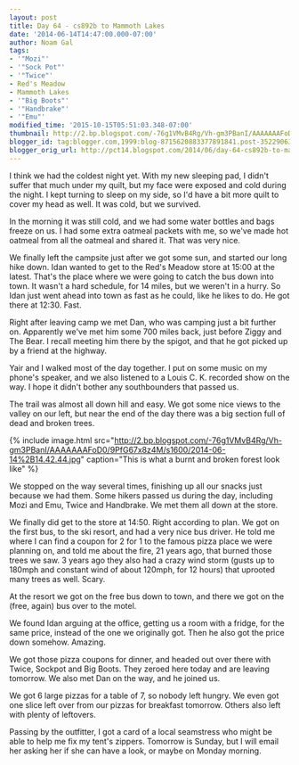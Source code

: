 ```yaml
---
layout: post
title: Day 64 - cs892b to Mammoth Lakes
date: '2014-06-14T14:47:00.000-07:00'
author: Noam Gal
tags:
- '"Mozi"'
- '"Sock Pot"'
- '"Twice"'
- Red's Meadow
- Mammoth Lakes
- '"Big Boots"'
- '"Handbrake"'
- '"Emu"'
modified_time: '2015-10-15T05:51:03.348-07:00'
thumbnail: http://2.bp.blogspot.com/-76g1VMvB4Rg/Vh-gm3PBanI/AAAAAAAFoD0/9PfG67x8z4M/s72-c/2014-06-14%2B14.42.44.jpg
blogger_id: tag:blogger.com,1999:blog-8715620883377891841.post-3522906336986235972
blogger_orig_url: http://pct14.blogspot.com/2014/06/day-64-cs892b-to-mammoth-lakes.html
---
```


I think we had the coldest night yet. With my new sleeping pad, I didn't suffer that much under my quilt, but my face were exposed and cold during the night. I kept turning to sleep on my side, so I'd have a bit more quilt to cover my head as well. It was cold, but we survived.

In the morning it was still cold, and we had some water bottles and bags freeze on us. I had some extra oatmeal packets with me, so we've made hot oatmeal from all the oatmeal and shared it. That was very nice.

We finally left the campsite just after we got some sun, and started our long hike down. Idan wanted to get to the Red's Meadow store at 15:00 at the latest. That's the place where we were going to catch the bus down into town. It wasn't a hard schedule, for 14 miles, but we weren't in a hurry. So Idan just went ahead into town as fast as he could, like he likes to do. He got there at 12:30. Fast.

Right after leaving camp we met Dan, who was camping just a bit further on. Apparently we've met him some 700 miles back, just before Ziggy and The Bear. I recall meeting him there by the spigot, and that he got picked up by a friend at the highway.

Yair and I walked most of the day together. I put on some music on my phone's speaker, and we also listened to a Louis C. K. recorded show on the way. I hope it didn't bother any southbounders that passed us.

The trail was almost all down hill and easy. We got some nice views to the valley on our left, but near the end of the day there was a big section full of dead and broken trees.

{% include image.html src="http://2.bp.blogspot.com/-76g1VMvB4Rg/Vh-gm3PBanI/AAAAAAAFoD0/9PfG67x8z4M/s1600/2014-06-14%2B14.42.44.jpg" caption="This is what a burnt and broken forest look like" %}

We stopped on the way several times, finishing up all our snacks just because we had them. Some hikers passed us during the day, including Mozi and Emu, Twice and Handbrake. We met them all down at the store.

We finally did get to the store at 14:50. Right according to plan. We got on the first bus, to the ski resort, and had a very nice bus driver. He told me where I can find a coupon for 2 for 1 to the famous pizza place we were planning on, and told me about the fire, 21 years ago, that burned those trees we saw. 3 years ago they also had a crazy wind storm (gusts up to 180mph and constant wind of about 120mph, for 12 hours) that uprooted many trees as well. Scary.

At the resort we got on the free bus down to town, and there we got on the (free, again) bus over to the motel.

We found Idan arguing at the office, getting us a room with a fridge, for the same price, instead of the one we originally got. Then he also got the price down somehow. Amazing.

We got those pizza coupons for dinner, and headed out over there with Twice, Sockpot and Big Boots. They zeroed here today and are leaving tomorrow. We also met Dan on the way, and he joined us.

We got 6 large pizzas for a table of 7, so nobody left hungry. We even got one slice left over from our pizzas for breakfast tomorrow. Others also left with plenty of leftovers.

Passing by the outfitter, I got a card of a local seamstress who might be able to help me fix my tent's zippers. Tomorrow is Sunday, but I will email her asking her if she can have a look, or maybe on Monday morning.
